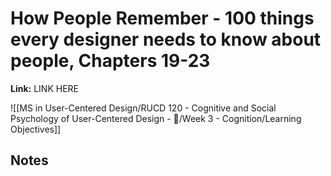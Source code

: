 # How People Remember - 100 things every designer needs to know about people, Chapters 19-23
**Link:** LINK HERE

![[MS in User-Centered Design/RUCD 120 - Cognitive and Social Psychology of User-Centered Design - 💾/Week 3 - Cognition/Learning Objectives]]

## Notes
